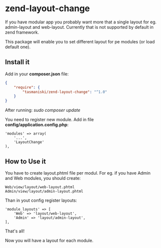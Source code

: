 # zend-layout-change

If you have modular app you probably want more that a single layout for eg. admin-layout and web-layout.
Currently that is not supported by default in zend framework.

This package will enable you to set different layout for pe modules (or load default one).


## Install it 

Add in your **composer.json** file: 

```json
{
    "require": {
        "tasmaniski/zend-layout-change": "^1.0"
    }
}
```
After running: *sudo composer update* 

You need to register new module. Add in file **config/application.config.php**: 

```
'modules' => array(
    '...',
    'LayoutChange'
),
```

## How to Use it
You have to create layout.phtml file per modul. For eg. if you have Admin and Web modules, you should create:

```
Web/view/layout/web-layout.phtml
Admin/view/layout/admin-layout.phtml
```

Than in yout config register layouts:

```
'module_layouts' => [
    'Web' => 'layout/web-layout',
    'Admin' => 'layout/admin-layout',
],

```

That's all! 

Now you will have a layout for each module. 

